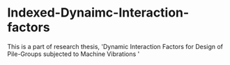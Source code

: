 # Indexed-Dynaimc-Interaction-factors
This is a part of research thesis, 'Dynamic Interaction Factors for Design of  Pile-Groups subjected to Machine Vibrations '
